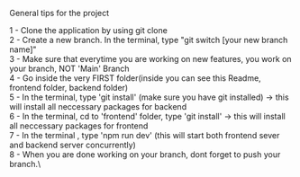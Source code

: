 General tips for the project

1 - Clone the application by using git clone\
2 - Create a new branch. In the terminal, type "git switch [your new branch name]"\
3 - Make sure that everytime you are working on new features, you work on your branch, NOT 'Main' Branch\
4 - Go inside the very FIRST folder(inside you can see this Readme, frontend folder, backend folder)\
5 - In the terminal, type 'git install' (make sure you have git installed) -> this will install all neccessary packages for backend\
6 - In the terminal, cd to 'frontend' folder, type 'git install' -> this will install all neccessary packages for frontend\
7 - In the terminal , type 'npm run dev' (this will start both frontend sever and backend server concurrently)\
8 - When you are done working on your branch, dont forget to push your branch.\